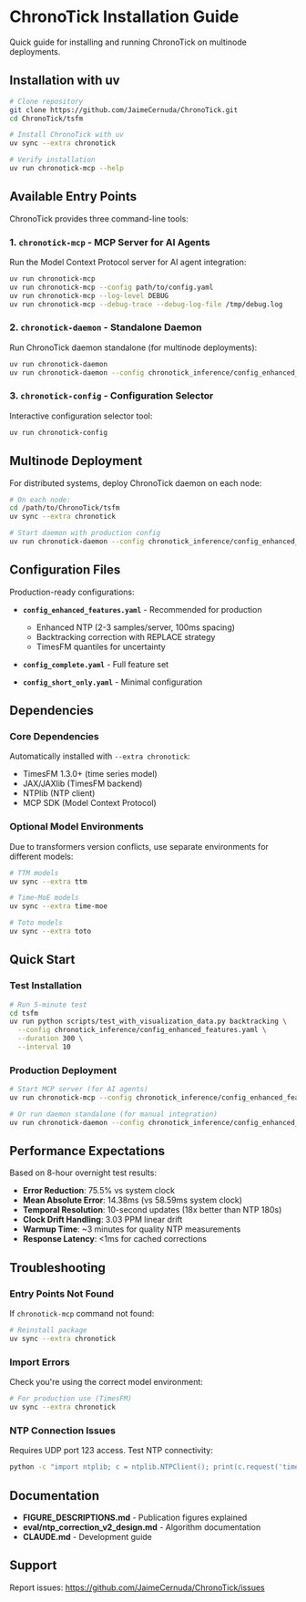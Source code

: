 # ChronoTick Installation Guide

Quick guide for installing and running ChronoTick on multinode deployments.

## Installation with uv

```bash
# Clone repository
git clone https://github.com/JaimeCernuda/ChronoTick.git
cd ChronoTick/tsfm

# Install ChronoTick with uv
uv sync --extra chronotick

# Verify installation
uv run chronotick-mcp --help
```

## Available Entry Points

ChronoTick provides three command-line tools:

### 1. `chronotick-mcp` - MCP Server for AI Agents
Run the Model Context Protocol server for AI agent integration:
```bash
uv run chronotick-mcp
uv run chronotick-mcp --config path/to/config.yaml
uv run chronotick-mcp --log-level DEBUG
uv run chronotick-mcp --debug-trace --debug-log-file /tmp/debug.log
```

### 2. `chronotick-daemon` - Standalone Daemon
Run ChronoTick daemon standalone (for multinode deployments):
```bash
uv run chronotick-daemon
uv run chronotick-daemon --config chronotick_inference/config_enhanced_features.yaml
```

### 3. `chronotick-config` - Configuration Selector
Interactive configuration selector tool:
```bash
uv run chronotick-config
```

## Multinode Deployment

For distributed systems, deploy ChronoTick daemon on each node:

```bash
# On each node:
cd /path/to/ChronoTick/tsfm
uv sync --extra chronotick

# Start daemon with production config
uv run chronotick-daemon --config chronotick_inference/config_enhanced_features.yaml
```

## Configuration Files

Production-ready configurations:

- **`config_enhanced_features.yaml`** - Recommended for production
  - Enhanced NTP (2-3 samples/server, 100ms spacing)
  - Backtracking correction with REPLACE strategy
  - TimesFM quantiles for uncertainty

- **`config_complete.yaml`** - Full feature set
- **`config_short_only.yaml`** - Minimal configuration

## Dependencies

### Core Dependencies
Automatically installed with `--extra chronotick`:
- TimesFM 1.3.0+ (time series model)
- JAX/JAXlib (TimesFM backend)
- NTPlib (NTP client)
- MCP SDK (Model Context Protocol)

### Optional Model Environments
Due to transformers version conflicts, use separate environments for different models:

```bash
# TTM models
uv sync --extra ttm

# Time-MoE models
uv sync --extra time-moe

# Toto models
uv sync --extra toto
```

## Quick Start

### Test Installation
```bash
# Run 5-minute test
cd tsfm
uv run python scripts/test_with_visualization_data.py backtracking \
  --config chronotick_inference/config_enhanced_features.yaml \
  --duration 300 \
  --interval 10
```

### Production Deployment
```bash
# Start MCP server (for AI agents)
uv run chronotick-mcp --config chronotick_inference/config_enhanced_features.yaml

# Or run daemon standalone (for manual integration)
uv run chronotick-daemon --config chronotick_inference/config_enhanced_features.yaml
```

## Performance Expectations

Based on 8-hour overnight test results:

- **Error Reduction**: 75.5% vs system clock
- **Mean Absolute Error**: 14.38ms (vs 58.59ms system clock)
- **Temporal Resolution**: 10-second updates (18x better than NTP 180s)
- **Clock Drift Handling**: 3.03 PPM linear drift
- **Warmup Time**: ~3 minutes for quality NTP measurements
- **Response Latency**: <1ms for cached corrections

## Troubleshooting

### Entry Points Not Found
If `chronotick-mcp` command not found:
```bash
# Reinstall package
uv sync --extra chronotick
```

### Import Errors
Check you're using the correct model environment:
```bash
# For production use (TimesFM)
uv sync --extra chronotick
```

### NTP Connection Issues
Requires UDP port 123 access. Test NTP connectivity:
```bash
python -c "import ntplib; c = ntplib.NTPClient(); print(c.request('time.google.com'))"
```

## Documentation

- **FIGURE_DESCRIPTIONS.md** - Publication figures explained
- **eval/ntp_correction_v2_design.md** - Algorithm documentation
- **CLAUDE.md** - Development guide

## Support

Report issues: https://github.com/JaimeCernuda/ChronoTick/issues
